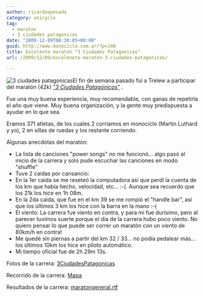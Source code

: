 ```yaml
---
author: ricardoquesada
category: unicycle
tag:
  - maraton
  - 3 ciudades patagonicas
date: "2009-12-09T08:30:05+00:00"
guid: http://www.monociclo.com.ar/?p=140
title: Excelente maratón "3 Ciudades Patagonicas"
url: /2009/12/09/excelenete-maraton-3-ciudades-patagonicas/

---
```

![3 ciudades patagonicas](http://www.monociclo.com.ar/blog/wp-content/uploads/2009/12/monociclo1-233x300.jpg)El fin de semana pasado fui a Trelew a participar del maratón (42k) _["3 Ciudades Patagónicas"](http://maratontresciudades.wordpress.com/)_ _._

Fue una muy buena experiencia, muy recomendable, con ganas de repetirla el año que viene. Muy buena organización, y la gente muy predispuesta a ayudar en lo que sea.

Eramos 371 atletas, de los cuales 2 corriamos en monociclo (Martin Luthard y yo), 2 en sillas de ruedas y los restante corriendo.

Algunas anecdotas del maratón:

- La lista de canciones "power songs" no me funcionó... algo pasó al inicio de la carrera y solo pude escuchar las canciones en modo "shuffle"
- Tuve 2 caidas por cansancio:
- En la 1er caida se me reseteó la computadora así que perdí la cuenta de los km que había hecho, velocidad, etc... :-(. Aunque sea recuerdo que los 21k los hice en 1h 08m.
- En la 2da caida, que fue en el km 39 se me rompió el "handle bar", asi que los últimos 3 km los hice con la barra en la mano :-(
- El viento: La carrera fue viento en contra, y para mi fue durísimo, pero al parecer tuvimos suerte porque el día de la carrera hubo poco viento. No quiero pensar lo que puede ser correr un maratón con un viento de 80km/h en contra!
- Me quedé sin piernas a partir del km 32 / 33... no podía pedalear más... los últimos 10km los hice en piloto automático.
- Mi tiempo oficial fue de 2h 29m 13s.

Fotos de la carrera: [3CiudadesPatagonicas](http://picasaweb.google.com/ricardoquesada/3CiudadesPatagonicas#)

Recorrido de la carrera: [Mapa](http://www.gpsies.com/map.do?fileId=ouoqvyeesqnhlofm)

Resultados de la carrera: [maratongeneral.rtf](/blog/wp-content/uploads/2009/12/maratongeneral.rtf)

